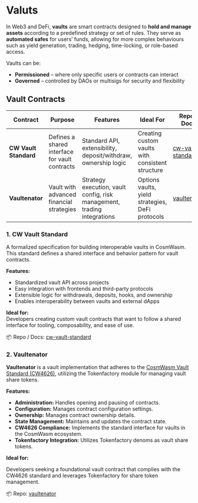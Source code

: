 # Valuts

In Web3 and DeFi, **vaults** are smart contracts designed to **hold and manage assets** according to a predefined strategy or set of rules. They serve as **automated safes** for users’ funds, allowing for more complex behaviours such as yield generation, trading, hedging, time-locking, or role-based access.

Vaults can be:

* **Permissioned** – where only specific users or contracts can interact
* **Governed** – controlled by DAOs or multisigs for security and flexibility



## Vault Contracts

| **Contract**          | **Purpose**                                    | **Features**                                                            | **Ideal For**                                    | **Repo / Docs**                                                                 |
| --------------------- | ---------------------------------------------- | ----------------------------------------------------------------------- | ------------------------------------------------ | ------------------------------------------------------------------------------- |
| **CW Vault Standard** | Defines a shared interface for vault contracts | Standard API, extensibility, deposit/withdraw, ownership logic          | Creating custom vaults with consistent structure | [cw-vault-standard](https://docs.rs/cw-vault-standard/0.4.1/cw_vault_standard/) |
| **Vaultenator**       | Vault with advanced financial strategies       | Strategy execution, vault config, risk management, trading integrations | Options vaults, yield strategies, DeFi protocols | [vaultenator](https://github.com/margined-protocol/vaultenator)                 |

### 1. **CW Vault Standard**

A formalized specification for building interoperable vaults in CosmWasm. This standard defines a shared interface and behavior pattern for vault contracts.

**Features:**

* Standardized vault API across projects
* Easy integration with frontends and third-party protocols
* Extensible logic for withdrawals, deposits, hooks, and ownership
* Enables interoperability between vaults and external dApps

**Ideal for:**\
Developers creating custom vault contracts that want to follow a shared interface for tooling, composability, and ease of use.

📦 Repo / Docs: [cw-vault-standard](https://docs.rs/cw-vault-standard/0.4.1/cw_vault_standard/)

### 2. **Vaultenator**

**Vaultenator** is a vault implementation that adheres to the [CosmWasm Vault Standard (CW4626)](https://docs.rs/cw-vault-standard/0.4.1/cw_vault_standard/), utilizing the Tokenfactory module for managing vault share tokens.

**Features:**

* **Administration:** Handles opening and pausing of contracts.
* **Configuration:** Manages contract configuration settings.
* **Ownership:** Manages contract ownership details.
* **State Management:** Maintains and updates the contract state.
* **CW4626 Compliance:** Implements the standard interface for vaults in the CosmWasm ecosystem.
* **Tokenfactory Integration:** Utilizes Tokenfactory denoms as vault share tokens.

**Ideal for:**

Developers seeking a foundational vault contract that complies with the CW4626 standard and leverages Tokenfactory for share token management.

📦 Repo: [vaultenator](https://github.com/margined-protocol/vaultenator)
